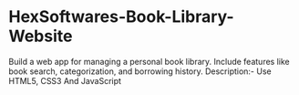 # HexSoftwares-Book-Library-Website
Build a web app for managing a personal book library.
Include
features like book search, categorization, and borrowing
history.
Description:- Use HTML5, CSS3 And JavaScript
